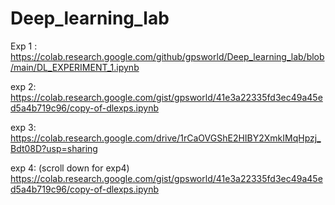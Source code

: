 # Deep_learning_lab

Exp 1 :
https://colab.research.google.com/github/gpsworld/Deep_learning_lab/blob/main/DL_EXPERIMENT_1.ipynb

exp 2: 
https://colab.research.google.com/gist/gpsworld/41e3a22335fd3ec49a45ed5a4b719c96/copy-of-dlexps.ipynb

exp 3: 
https://colab.research.google.com/drive/1rCaOVGShE2HIBY2XmkIMqHpzj_Bdt08D?usp=sharing

exp 4: (scroll down for exp4)
https://colab.research.google.com/gist/gpsworld/41e3a22335fd3ec49a45ed5a4b719c96/copy-of-dlexps.ipynb


